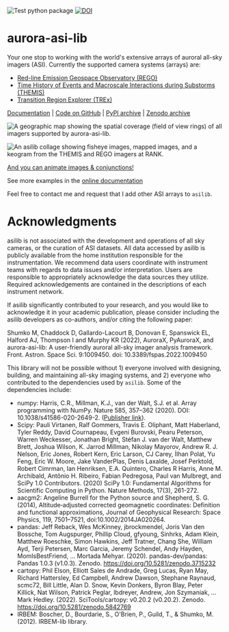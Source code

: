 ![Test python package](https://github.com/mshumko/aurora-asi-lib/workflows/Test%20python%20package/badge.svg) [![DOI](https://zenodo.org/badge/DOI/10.5281/zenodo.4746447.svg)](https://doi.org/10.5281/zenodo.4746446)

# aurora-asi-lib
Your one stop to working with the world's extensive arrays of auroral all-sky imagers (ASI). Currently the supported camera systems (arrays) are: 
* [Red-line Emission Geospace Observatory (REGO)](https://aurora-asi-lib.readthedocs.io/en/latest/imager_api.html#rego-asi)
* [Time History of Events and Macroscale Interactions during Substorms (THEMIS)](https://aurora-asi-lib.readthedocs.io/en/latest/imager_api.html#module-asilib.asi.themis)
* [Transition Region Explorer (TREx)](https://aurora-asi-lib.readthedocs.io/en/latest/imager_api.html#module-asilib.asi.trex)

[Documentation](https://aurora-asi-lib.readthedocs.io/) | [Code on GitHub](https://github.com/mshumko/aurora-asi-lib) | [PyPI archive](https://pypi.org/project/aurora-asi-lib/) | [Zenodo archive](https://doi.org/10.5281/zenodo.4746446)

![A geographic map showing the spatial coverage (field of view rings) of all imagers supported by aurora-asi-lib.](https://github.com/mshumko/aurora-asi-lib/blob/main/docs/_static/global_coverage.png?raw=true)

![An asilib collage showing fisheye images, mapped images, and a keogram from the THEMIS and REGO imagers at RANK.](https://github.com/mshumko/aurora-asi-lib/blob/main/docs/_static/collage.png?raw=true)

[And you can animate images & conjunctions!](https://aurora-asi-lib.readthedocs.io/en/latest/basics_tutorial.html#Satellite-conjunction)

See more examples in the [online documentation](https://aurora-asi-lib.readthedocs.io/en/latest/examples.html) 

Feel free to contact me and request that I add other ASI arrays to `asilib`.

# Acknowledgments
asilib is not associated with the development and operations of all sky cameras, or the curation of ASI datasets. All data accessed by asilib is publicly available from the home institution responsible for the instrumentation. We recommend data users coordinate with instrument teams with regards to data issues and/or interpretation. Users are responsible to appropriately acknowledge the data sources they utilize. Required acknowledgements are contained in the descriptions of each instrument network.

If asilib significantly contributed to your research, and you would like to acknowledge it in your academic publication, please consider including the asilib developers as co-authors, and/or citing the following paper:

Shumko M, Chaddock D, Gallardo-Lacourt B, Donovan E, Spanswick EL, Halford AJ, Thompson I and Murphy KR (2022), AuroraX, PyAuroraX, and aurora-asi-lib: A user-friendly auroral all-sky imager analysis framework. Front. Astron. Space Sci. 9:1009450. doi: 10.3389/fspas.2022.1009450

This library will not be possible without 1) everyone involved with designing, building, and maintaining all-sky imaging systems, and 2) everyone who contributed to the dependencies used by `asilib`. Some of the dependencies include:
- numpy: Harris, C.R., Millman, K.J., van der Walt, S.J. et al. Array programming with NumPy. Nature 585, 357–362 (2020). DOI: 10.1038/s41586-020-2649-2. ([Publisher link](https://www.nature.com/articles/s41586-020-2649-2)).
- Scipy: Pauli Virtanen, Ralf Gommers, Travis E. Oliphant, Matt Haberland, Tyler Reddy, David Cournapeau, Evgeni Burovski, Pearu Peterson, Warren Weckesser, Jonathan Bright, Stéfan J. van der Walt, Matthew Brett, Joshua Wilson, K. Jarrod Millman, Nikolay Mayorov, Andrew R. J. Nelson, Eric Jones, Robert Kern, Eric Larson, CJ Carey, İlhan Polat, Yu Feng, Eric W. Moore, Jake VanderPlas, Denis Laxalde, Josef Perktold, Robert Cimrman, Ian Henriksen, E.A. Quintero, Charles R Harris, Anne M. Archibald, Antônio H. Ribeiro, Fabian Pedregosa, Paul van Mulbregt, and SciPy 1.0 Contributors. (2020) SciPy 1.0: Fundamental Algorithms for Scientific Computing in Python. Nature Methods, 17(3), 261-272.
- aacgm2: Angeline Burrell for the Python source and Shepherd, S. G. (2014), Altitude‐adjusted corrected geomagnetic coordinates: Definition and functional approximations, Journal of Geophysical Research: Space Physics, 119, 7501–7521, doi:10.1002/2014JA020264. 
- pandas: Jeff Reback, Wes McKinney, jbrockmendel, Joris Van den Bossche, Tom Augspurger, Phillip Cloud, gfyoung, Sinhrks, Adam Klein, Matthew Roeschke, Simon Hawkins, Jeff Tratner, Chang She, William Ayd, Terji Petersen, Marc Garcia, Jeremy Schendel, Andy Hayden, MomIsBestFriend, … Mortada Mehyar. (2020). pandas-dev/pandas: Pandas 1.0.3 (v1.0.3). Zenodo. https://doi.org/10.5281/zenodo.3715232
- cartopy: Phil Elson, Elliott Sales de Andrade, Greg Lucas, Ryan May, Richard Hattersley, Ed Campbell, Andrew Dawson, Stephane Raynaud, scmc72, Bill Little, Alan D. Snow, Kevin Donkers, Byron Blay, Peter Killick, Nat Wilson, Patrick Peglar, lbdreyer, Andrew, Jon Szymaniak, … Mark Hedley. (2022). SciTools/cartopy: v0.20.2 (v0.20.2). Zenodo. https://doi.org/10.5281/zenodo.5842769
- IRBEM: Boscher, D., Bourdarie, S., O'Brien, P., Guild, T., & Shumko, M. (2012). IRBEM-lib library.
